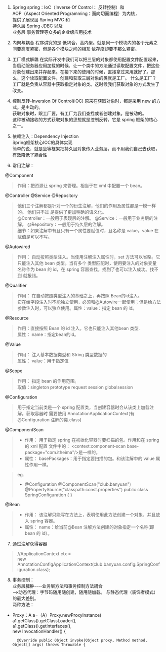 1. Spring
spring：IoC（Inverse Of Control： 反转控制）和   
        AOP（Aspect Oriented Programming：面向切面编程）为内核，  
提供了展现层 Spring MVC 和  
     持久层 Spring JDBC 以及  
     业务层 事务管理等众多的企业级应用技术

2. 内聚与耦合
程序讲究的是 低耦合，高内聚。就是同一个模块内的各个元素之间要高度紧密，但是各个模块之间的相互 依存度却要不那么紧密。

3. 工厂模式解耦 
在实际开发中我们可以把三层的对象都使用配置文件配置起来，当启动服务器应用加载的时候，让一个类中的方法通过读取配置文件，把这些对象创建出来并存起来。在接下来的使用的时候，直接拿过来用就好了。那么，这个读取配置文件，创建和获取三层对象的类就是工厂。
什么是工厂？   
工厂就是负责从容器中获取指定对象的类。这时候我们获取对象的方式发生了改变。

4. 控制反转-Inversion Of Control(IOC)
原来在获取对象时，都是采用 new 的方式。是主动的。  
获取对象时，跟工厂要，有工厂为我们查找或者创建对象。是被动的。   
这种被动接收的方式获取对象的思想就是控制反转，它是 spring 框架的核心之一。  

5. 依赖注入：Dependency Injection  
Spring框架核心IOC的具体实现  
简单的说，就是坐等框架把持久层对象传入业务层，而不用我们自己去获取，有效降低了耦合性

6. 常用注解：  

@Component   
>作用：把资源让 spring 来管理。相当于在 xml 中配置一个 bean。

@Controller @Service @Repository   
>他们三个注解都是针对一个的衍生注解，他们的作用及属性都是一模一样的。 他们只不过 是提供了更加明确的语义化。   
@Controller：一般用于表现层的注解。   @Service：一般用于业务层的注解。   @Repository：一般用于持久层的注解。   
细节：如果注解中有且只有一个属性要赋值时，且名称是 value，value 在赋值是可以不写。

@Autowired  
>作用： 自动按照类型注入。当使用注解注入属性时，set 方法可以省略。它只能注入其他 bean 类型。当有多个 类型匹配时，使用要注入的对象变量名称作为 bean 的 id，在 spring 容器查找，找到了也可以注入成功。找不到 就报错。

@Qualifier
>作用： 在自动按照类型注入的基础之上，再按照 Bean的id注入。  
它在给字段注入时不能独立使用，必须和@Autowire一起使用；但是给方法参数注入时，可以独立使用。属性：value：指定 bean 的 id。

@Resource
>作用：直接按照 Bean 的 id 注入。它也只能注入其他bean 类型.  
属性： name：指定bean的id。

@Value 
>作用： 注入基本数据类型和 String 类型数据的  
属性： value：用于指定值

@Scope 
>作用： 指定 bean 的作用范围。  
 取值：singleton prototype request session globalsession



@Configuration
>  用于指定当前类是一个 spring 配置类，当创建容器时会从该类上加载注解。获取容器时 需要使用 AnnotationApplicationContext(有@Configuration 注解的类.class)

@ComponentScan
> - 作用： 用于指定 spring 在初始化容器时要扫描的包。作用和在 spring 的 xml 配置 文件中的： <context:component-scan base-package="com.itheima"/>是一样的。   
>- 属性： basePackages：用于指定要扫描的包。和该注解中的 value 属性作用一样。

>eg.
>- @Configuration
@ComponentScan("club.banyuan")
@PropertySource("classpath:const.properties")
public class SpringConfiguration {
} 

@Bean 
>- 作用： 该注解只能写在方法上，表明使用此方法创建一个对象，并且放入 spring 容器。  
>- 属性： name：给当前@Bean 注解方法创建的对象指定一个名称(即 bean 的 id）。

7. 通过注解获得容器
>//ApplicationContext ctx =   
new AnnotationConfigApplicationContext(club.banyuan.config.SpringConfiguration.class);

8. 事务控制：  
业务层臃肿----业务层方法和事务控制方法耦合  
-->动态代理：字节码随用随创建，随用随加载。
与静态代理（装饰者模式）的最大差别。  
两种方法：
- Proxy：A a=（A）Proxy.newProxyInstance(   
        a1.getClass().getClassLoader(),   
        a1.getClass().getInterfaces(),   
        new InvocationHandler() {
                
        @Override public Object invoke(Object proxy, Method method, Object[] args) throws Throwable {
